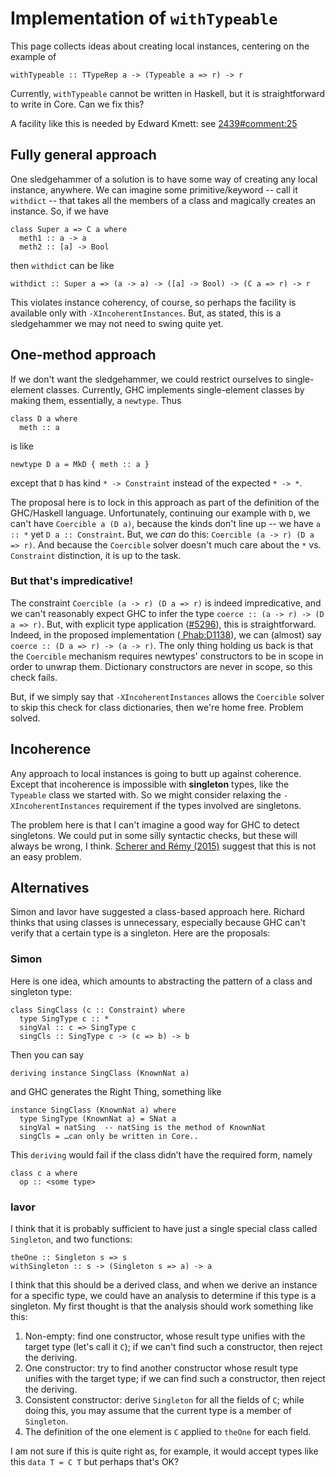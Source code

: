 # Implementation of `withTypeable`


This page collects ideas about creating local instances, centering on the example of

```wiki
withTypeable :: TTypeRep a -> (Typeable a => r) -> r
```


Currently, `withTypeable` cannot be written in Haskell, but it is straightforward to write in Core. Can we fix this?


A facility like this is needed by Edward Kmett: see [2439\#comment:25](https://gitlab.haskell.org//ghc/ghc/issues/2439)

## Fully general approach



One sledgehammer of a solution is to have some way of creating any local instance, anywhere. We can imagine some primitive/keyword -- call it `withdict` -- that takes all the members of a class and magically creates an instance. So, if we have


```
class Super a => C a where
  meth1 :: a -> a
  meth2 :: [a] -> Bool
```


then `withdict` can be like

```wiki
withdict :: Super a => (a -> a) -> ([a] -> Bool) -> (C a => r) -> r
```


This violates instance coherency, of course, so perhaps the facility is available only with `-XIncoherentInstances`. But, as stated, this is a sledgehammer we may not need to swing quite yet.

## One-method approach


If we don't want the sledgehammer, we could restrict ourselves to single-element classes. Currently, GHC implements single-element classes by making them, essentially, a `newtype`. Thus

```wiki
class D a where
  meth :: a
```


is like

```wiki
newtype D a = MkD { meth :: a }
```


except that `D` has kind `* -> Constraint` instead of the expected `* -> *`.


The proposal here is to lock in this approach as part of the definition of the GHC/Haskell language. Unfortunately, continuing our example with `D`, we can't have `Coercible a (D a)`, because the kinds don't line up -- we have `a :: *` yet `D a :: Constraint`. But, we *can* do this: `Coercible (a -> r) (D a => r)`. And because the `Coercible` solver doesn't much care about the `*` vs. `Constraint` distinction, it is up to the task.

### But that's impredicative!


The constraint `Coercible (a -> r) (D a => r)` is indeed impredicative, and we can't reasonably expect GHC to infer the type `coerce :: (a -> r) -> (D a => r)`. But, with explicit type application ([\#5296](https://gitlab.haskell.org//ghc/ghc/issues/5296)), this is straightforward. Indeed, in the proposed implementation ([ Phab:D1138](https://phabricator.haskell.org/D1138)), we can (almost) say `coerce :: (D a => r) -> (a -> r)`. The only thing holding us back is that the `Coercible` mechanism requires newtypes' constructors to be in scope in order to unwrap them. Dictionary constructors are never in scope, so this check fails.


But, if we simply say that `-XIncoherentInstances` allows the `Coercible` solver to skip this check for class dictionaries, then we're home free. Problem solved.

## Incoherence


Any approach to local instances is going to butt up against coherence. Except that incoherence is impossible with **singleton** types, like the `Typeable` class we started with. So we might consider relaxing the `-XIncoherentInstances` requirement if the types involved are singletons.


The problem here is that I can't imagine a good way for GHC to detect singletons. We could put in some silly syntactic checks, but these will always be wrong, I think. [ Scherer and Rémy (2015)](http://gallium.inria.fr/~scherer/research/unique_inhabitants/unique_stlc_sums-long.pdf) suggest that this is not an easy problem.

## Alternatives


Simon and Iavor have suggested a class-based approach here. Richard thinks that using classes is unnecessary, especially because GHC can't verify that a certain type is a singleton. Here are the proposals:

### Simon


Here is one idea, which amounts to abstracting the pattern of a class and singleton type:

```wiki
class SingClass (c :: Constraint) where
  type SingType c :: *
  singVal :: c => SingType c
  singCls :: SingType c -> (c => b) -> b
```


Then you can say

```wiki
deriving instance SingClass (KnownNat a)
```


and GHC generates the Right Thing, something like

```wiki
instance SingClass (KnownNat a) where
  type SingType (KnownNat a) = SNat a
  singVal = natSing  -- natSing is the method of KnownNat
  singCls = …can only be written in Core..
```


This `deriving` would fail if the class didn’t have the required form, namely

```wiki
class c a where
  op :: <some type>
```

### Iavor


I think that it is probably sufficient to have just a single special class called `Singleton`, and two functions:

```wiki
theOne :: Singleton s => s
withSingleton :: s -> (Singleton s => a) -> a
```


I think that this should be a derived class, and when we derive an instance for a specific type, we could have an analysis to determine if this type is a singleton.  My first thought is that the analysis should work something like this:

1. Non-empty:  find one constructor, whose result type unifies with the target type (let's call it `C`); if we can't find such a constructor, then reject the deriving.
1. One constructor: try to find another constructor whose result type unifies with the target type;  if we can find such a constructor, then reject the deriving.
1. Consistent constructor: derive `Singleton` for all the fields of `C`; while doing this, you may assume that the current type is a member of `Singleton`.
1. The definition of the one element is `C` applied to `theOne` for each field.


I am not sure if this is quite right as, for example, it would accept types like this `data T = C T` but perhaps that's OK?
